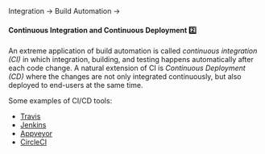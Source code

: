 <link rel="stylesheet" href="{{baseUrl}}/css/textbook.css">

<div class="website-content">

<div id="path">Integration &rarr; Build Automation &rarr;</div>

<div id="title">

#### Continuous Integration and Continuous Deployment :two:

</div>

<div id="body">

An extreme application of build automation is called _continuous integration (CI)_ in which integration, building, and testing happens automatically after each code change.
A natural extension of CI is _Continuous Deployment (CD)_ where the changes are not only integrated continuously, but also deployed to end-users at the same time.

Some examples of CI/CD tools:

*	[Travis](https://travis-ci.org/)
*	[Jenkins](http://jenkins-ci.org)
*	[Appveyor](https://www.appveyor.com)
*	[CircleCI](https://circleci.com)

</div>

<div id="extras">
<div>

</div>
